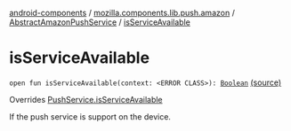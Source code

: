 [android-components](../../index.md) / [mozilla.components.lib.push.amazon](../index.md) / [AbstractAmazonPushService](index.md) / [isServiceAvailable](./is-service-available.md)

# isServiceAvailable

`open fun isServiceAvailable(context: <ERROR CLASS>): `[`Boolean`](https://kotlinlang.org/api/latest/jvm/stdlib/kotlin/-boolean/index.html) [(source)](https://github.com/mozilla-mobile/android-components/blob/master/components/lib/push-amazon/src/main/java/mozilla/components/lib/push/amazon/AbstractAmazonPushService.kt#L81)

Overrides [PushService.isServiceAvailable](../../mozilla.components.concept.push/-push-service/is-service-available.md)

If the push service is support on the device.


